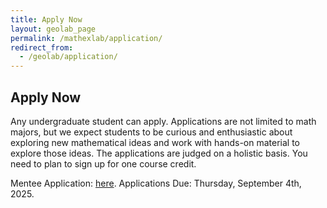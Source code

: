 ```yaml
---
title: Apply Now
layout: geolab_page
permalink: /mathexlab/application/
redirect_from:
  - /geolab/application/
---
```


<h2 class="mb-3">Apply Now</h2>

Any undergraduate student can apply. Applications are not limited to math majors, but we expect students to be curious and enthusiastic about exploring new mathematical ideas and work with hands-on material to explore those ideas. The applications are judged on a holistic basis. You need to plan to sign up for one course credit.

Mentee Application: [here](https://forms.gle/8kfFzys59rAki5ZNA). Applications Due: Thursday, September 4th, 2025.
